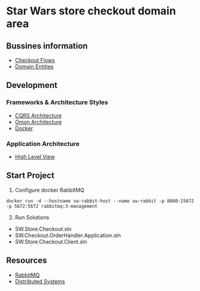 # Star Wars store checkout domain area 
## Bussines information
  * [Checkout Flows](https://github.com/khdevnet/sw-checkout/wiki/Architecture-Vision)
  * [Domain Entities](https://github.com/khdevnet/sw-checkout/wiki/Architecture-Vision)

## Development
### Frameworks & Architecture Styles
  * [CQRS Architecture](https://martinfowler.com/bliki/CQRS.html)
  * [Onion Architecture](https://jeffreypalermo.com/2008/07/the-onion-architecture-part-1/)
  * [Docker](https://www.docker.com/)
  
### Application Architecture
  * [High Level View](https://github.com/khdevnet/sw-checkout/wiki/Architecture-Vision)

## Start Project
1. Configure docker RabbitMQ
```
docker run -d --hostname sw-rabbit-host --name sw-rabbit -p 8080:15672 -p 5672:5672 rabbitmq:3-management
```
2. Run Solutions
* SW.Store.Checkout.sln
* SW.Checkout.OrderHandler.Application.sln
* SW.Store.Checkout.Client.sln

## Resources
* [RabbitMQ](https://github.com/khdevnet/sw-checkout/blob/master/RabbitMQ.md)
* [Distributed Systems](https://github.com/khdevnet/sw-checkout/blob/master/DistributedSystemsDocs)
